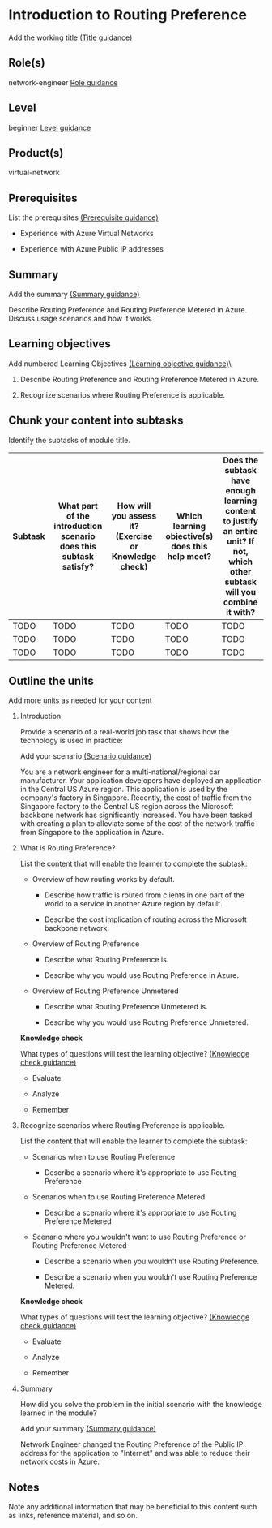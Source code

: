 # Introduction to Routing Preference

Add the working title [(Title guidance)](https://review.learn.microsoft.com/help/learn/id-guidance-title)

## Role(s)

network-engineer [Role guidance](https://review.learn.microsoft.com/help/contribute/metadata-taxonomies?branch=main#role)

## Level

beginner  [Level guidance](https://review.learn.microsoft.com/help/contribute/metadata-taxonomies?branch=main#level)

## Product(s)

virtual-network

## Prerequisites

List the prerequisites [(Prerequisite guidance)](https://review.learn.microsoft.com/help/learn/id-guidance-prerequisites)

* Experience with Azure Virtual Networks

* Experience with Azure Public IP addresses

## Summary

Add the summary [(Summary guidance)](https://review.learn.microsoft.com/help/learn/id-guidance-introductory-summaries)

Describe Routing Preference and Routing Preference Metered in Azure. Discuss usage scenarios and how it works.

## Learning objectives

Add numbered Learning Objectives [(Learning objective guidance)](https://review.learn.microsoft.com/help/learn/id-guidance-learning-objectives)\

1. Describe Routing Preference and Routing Preference Metered in Azure.

1. Recognize scenarios where Routing Preference is applicable.

## Chunk your content into subtasks

Identify the subtasks of module title.

| Subtask | What part of the introduction scenario does this subtask satisfy? | How will you assess it? (Exercise or Knowledge check) | Which learning objective(s) does this help meet? | Does the subtask have enough learning content to justify an entire unit? If not, which other subtask will you combine it with? |
| ---- | ---- | ---- | ---- | ---- |
| TODO | TODO | TODO | TODO | TODO |
| TODO | TODO | TODO | TODO | TODO |
| TODO | TODO | TODO | TODO | TODO |

## Outline the units

Add more units as needed for your content

1. Introduction

    Provide a scenario of a real-world job task that shows how the technology is used in practice:

    Add your scenario [(Scenario guidance)](https://review.learn.microsoft.com/help/learn/id-guidance-scenarios)

    You are a network engineer for a multi-national/regional car manufacturer. Your application developers have deployed an application in the Central US Azure region. This application is used by the company's factory in Singapore. Recently, the cost of traffic from the Singapore factory to the Central US region across the Microsoft backbone network has significantly increased. You have been tasked with creating a plan to alleviate some of the cost of the network traffic from Singapore to the application in Azure.

1. What is Routing Preference?

    List the content that will enable the learner to complete the subtask:

    * Overview of how routing works by default.

        * Describe how traffic is routed from clients in one part of the world to a service in another Azure region by default.

        * Describe the cost implication of routing across the Microsoft backbone network.

    * Overview of Routing Preference

        * Describe what Routing Preference is.

        * Describe why you would use Routing Preference in Azure.

    * Overview of Routing Preference Unmetered

        * Describe what Routing Preference Unmetered is.

        * Describe why you would use Routing Preference Unmetered.

    **Knowledge check**

    What types of questions will test the learning objective? [(Knowledge check guidance)](https://review.learn.microsoft.com/help/learn/id-guidance-knowledge-check)

    * Evaluate

    * Analyze

    * Remember

1. Recognize scenarios where Routing Preference is applicable.

    List the content that will enable the learner to complete the subtask:

    * Scenarios when to use Routing Preference

        * Describe a scenario where it's appropriate to use Routing Preference

    * Scenarios when to use Routing Preference Metered

        * Describe a scenario where it's appropriate to use Routing Preference Metered

    * Scenario where you wouldn't want to use Routing Preference or Routing Preference Metered

        * Describe a scenario when you wouldn't use Routing Preference.

        * Describe a scenario when you wouldn't use Routing Preference Metered.

    **Knowledge check**

    What types of questions will test the learning objective? [(Knowledge check guidance)](https://review.learn.microsoft.com/help/learn/id-guidance-knowledge-check)

    * Evaluate
    
    * Analyze

    * Remember

1. Summary

    How did you solve the problem in the initial scenario with the knowledge learned in the module?

    Add your summary [(Summary guidance)](https://review.learn.microsoft.com/help/learn/id-guidance-module-summary-unit)

    Network Engineer changed the Routing Preference of the Public IP address for the application to "Internet" and was able to reduce their network costs in Azure.

## Notes

Note any additional information that may be beneficial to this content such as links, reference material, and so on.
